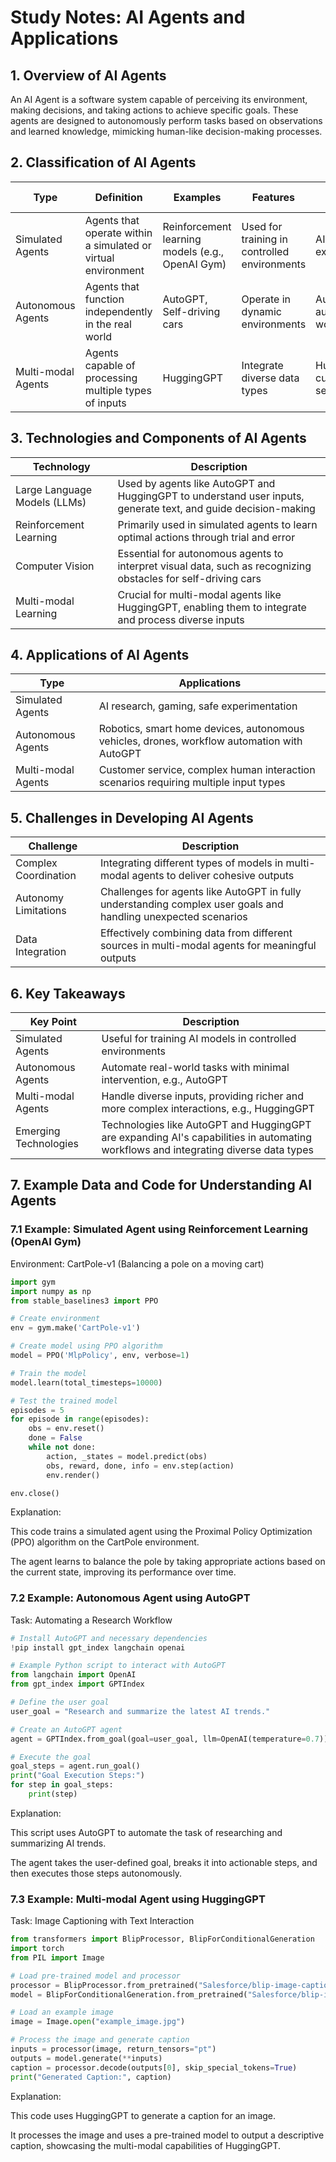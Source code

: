 # Study Notes: AI Agents and Applications

## 1. Overview of AI Agents
An AI Agent is a software system capable of perceiving its environment, making decisions, and taking actions to achieve specific goals. These agents are designed to autonomously perform tasks based on observations and learned knowledge, mimicking human-like decision-making processes.

## 2. Classification of AI Agents

| Type | Definition | Examples | Features | Key Application |
|------|------------|----------|-----------|----------------|
| Simulated Agents | Agents that operate within a simulated or virtual environment | Reinforcement learning models (e.g., OpenAI Gym) | Used for training in controlled environments | AI training and experimentation |
| Autonomous Agents | Agents that function independently in the real world | AutoGPT, Self-driving cars | Operate in dynamic environments | AutoGPT automates workflows |
| Multi-modal Agents | Agents capable of processing multiple types of inputs | HuggingGPT | Integrate diverse data types | HuggingGPT in customer service |

## 3. Technologies and Components of AI Agents

| Technology | Description |
|------------|-------------|
| Large Language Models (LLMs) | Used by agents like AutoGPT and HuggingGPT to understand user inputs, generate text, and guide decision-making |
| Reinforcement Learning | Primarily used in simulated agents to learn optimal actions through trial and error |
| Computer Vision | Essential for autonomous agents to interpret visual data, such as recognizing obstacles for self-driving cars |
| Multi-modal Learning | Crucial for multi-modal agents like HuggingGPT, enabling them to integrate and process diverse inputs |

## 4. Applications of AI Agents

| Type | Applications |
|------|-------------|
| Simulated Agents | AI research, gaming, safe experimentation |
| Autonomous Agents | Robotics, smart home devices, autonomous vehicles, drones, workflow automation with AutoGPT |
| Multi-modal Agents | Customer service, complex human interaction scenarios requiring multiple input types |

## 5. Challenges in Developing AI Agents

| Challenge | Description |
|-----------|-------------|
| Complex Coordination | Integrating different types of models in multi-modal agents to deliver cohesive outputs |
| Autonomy Limitations | Challenges for agents like AutoGPT in fully understanding complex user goals and handling unexpected scenarios |
| Data Integration | Effectively combining data from different sources in multi-modal agents for meaningful outputs |

## 6. Key Takeaways

| Key Point | Description |
|-----------|-------------|
| Simulated Agents | Useful for training AI models in controlled environments |
| Autonomous Agents | Automate real-world tasks with minimal intervention, e.g., AutoGPT |
| Multi-modal Agents | Handle diverse inputs, providing richer and more complex interactions, e.g., HuggingGPT |
| Emerging Technologies | Technologies like AutoGPT and HuggingGPT are expanding AI's capabilities in automating workflows and integrating diverse data types |

## 7. Example Data and Code for Understanding AI Agents

### 7.1 Example: Simulated Agent using Reinforcement Learning (OpenAI Gym)

Environment: CartPole-v1 (Balancing a pole on a moving cart)

```python
import gym
import numpy as np
from stable_baselines3 import PPO

# Create environment
env = gym.make('CartPole-v1')

# Create model using PPO algorithm
model = PPO('MlpPolicy', env, verbose=1)

# Train the model
model.learn(total_timesteps=10000)

# Test the trained model
episodes = 5
for episode in range(episodes):
    obs = env.reset()
    done = False
    while not done:
        action, _states = model.predict(obs)
        obs, reward, done, info = env.step(action)
        env.render()

env.close()
```
Explanation:

This code trains a simulated agent using the Proximal Policy Optimization (PPO) algorithm on the CartPole environment.

The agent learns to balance the pole by taking appropriate actions based on the current state, improving its performance over time.

### 7.2 Example: Autonomous Agent using AutoGPT

Task: Automating a Research Workflow

```python
# Install AutoGPT and necessary dependencies
!pip install gpt_index langchain openai

# Example Python script to interact with AutoGPT
from langchain import OpenAI
from gpt_index import GPTIndex

# Define the user goal
user_goal = "Research and summarize the latest AI trends."

# Create an AutoGPT agent
agent = GPTIndex.from_goal(goal=user_goal, llm=OpenAI(temperature=0.7))

# Execute the goal
goal_steps = agent.run_goal()
print("Goal Execution Steps:")
for step in goal_steps:
    print(step)

```
Explanation:

This script uses AutoGPT to automate the task of researching and summarizing AI trends.

The agent takes the user-defined goal, breaks it into actionable steps, and then executes those steps autonomously.

### 7.3 Example: Multi-modal Agent using HuggingGPT

Task: Image Captioning with Text Interaction


```python
from transformers import BlipProcessor, BlipForConditionalGeneration
import torch
from PIL import Image

# Load pre-trained model and processor
processor = BlipProcessor.from_pretrained("Salesforce/blip-image-captioning-base")
model = BlipForConditionalGeneration.from_pretrained("Salesforce/blip-image-captioning-base")

# Load an example image
image = Image.open("example_image.jpg")

# Process the image and generate caption
inputs = processor(image, return_tensors="pt")
outputs = model.generate(**inputs)
caption = processor.decode(outputs[0], skip_special_tokens=True)
print("Generated Caption:", caption)
```

Explanation:

This code uses HuggingGPT to generate a caption for an image.

It processes the image and uses a pre-trained model to output a descriptive caption, showcasing the multi-modal capabilities of HuggingGPT.